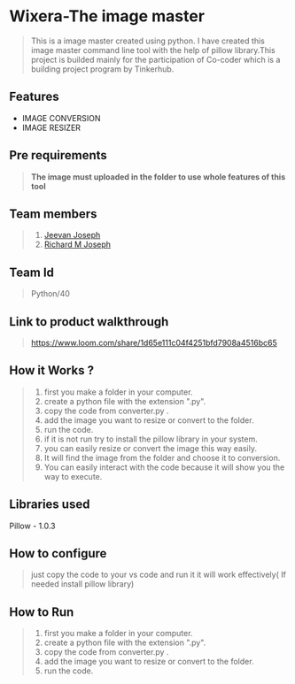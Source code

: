 # Wixera-The image master
> This is a image master created using python. I have created this image master command line tool with the help of pillow library.This project is builded mainly for the participation of Co-coder which is a building project program by Tinkerhub.

## Features
* IMAGE CONVERSION
* IMAGE RESIZER
## Pre requirements
> **The image must uploaded in the folder to use whole features of this tool**

## Team members
> 1. [Jeevan Joseph](https://github.com/Jeevan1310)
> 2. [Richard M Joseph](https://github.com/Richard-m-j)

## Team Id
> Python/40

## Link to product walkthrough
> https://www.loom.com/share/1d65e111c04f4251bfd7908a4516bc65

## How it Works ?
> 1. first you make a folder in your computer.
> 2. create a python file with the extension ".py".
> 3. copy the code from converter.py .
> 4. add the image you want to resize or convert to the folder.
> 5. run the code.
> 6. if it is not run try to install the pillow library in your system.
> 7. you can easily resize or convert the image this way easily.
> 8. It will find the image from the folder and choose it to conversion.
> 9. You can easily interact with the code because it will show you the way to execute.

## Libraries used
Pillow - 1.0.3

## How to configure
> just copy the code to your vs code and run it it will work effectively( If needed install pillow library)

## How to Run
> 1. first you make a folder in your computer.
> 2. create a python file with the extension ".py".
> 3. copy the code from converter.py .
> 4. add the image you want to resize or convert to the folder.
> 5. run the code.

